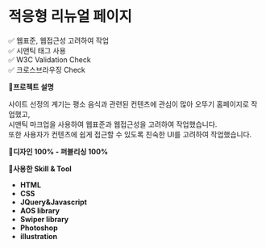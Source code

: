 # 적응형 리뉴얼 페이지

✅ 웹표준, 웹접근성 고려하여 작업<br>
✅ 시맨틱 태그 사용<br>
✅ W3C Validation Check<br>
✅ 크로스브라우징 Check<br>

📝**프로젝트 설명**

사이트 선정의 계기는 평소 음식과 관련된 컨텐츠에 관심이 많아 오뚜기 홈페이지로 작업했고,<br>
시맨틱 마크업을 사용하여 웹표준과 웹접근성을 고려하여 작업했습니다.<br>
또한 사용자가 컨텐츠에 쉽게 접근할 수 있도록 친숙한 UI를 고려하여 작업했습니다.

📝**디자인 100% - 퍼블리싱 100%**

📝**사용한 Skill & Tool**

- **HTML**
- **CSS**
- **JQuery&Javascript**
- **AOS library**
- **Swiper library**
- **Photoshop**
- **illustration**
